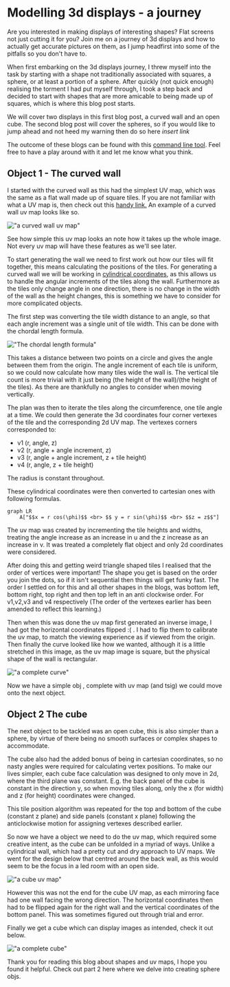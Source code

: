 # Modelling 3d displays - a journey

Are you interested in making displays of interesting shapes? Flat screens not just cutting it
for you?
Join me on a journey of 3d displays and how to actually get accurate pictures on them, as
I jump headfirst into some of the pitfalls so you don't have to.

When first embarking on the 3d displays journey, I threw myself into the task by starting with a
shape not traditionally associated with squares, a sphere, or at least a portion of a sphere.
After quickly (not quick enough) realising the torment I had put myself through, I took a step back and decided to start with
shapes that are more amicable to being made up of squares, which is where this blog post starts.

We will cover two displays in this first blog post, a curved wall and an open cube.
The second blog post will cover the spheres, so if you would like to jump ahead and not heed my warning then do so here *insert link*

The outcome of these blogs can be found with this [command line tool][trm].
Feel free to have a play around with it and let me know what you think.

## Object 1 - The curved wall

I started with the curved wall as this had the simplest UV map, which was the same as a flat wall made up of square tiles.
If you are not familiar with what a UV map is, then check out this [handy link.][uvex]
An example of a curved wall uv map looks like so.

!["a curved wall uv map"][cvbi]

See how simple this uv map looks an note how it takes up the whole image.
Not every uv map will have these features as we'll see later.

To start generating the wall we need to first work out how our tiles will fit
together, this means calculating the positions of the tiles.
For generating a curved wall we will be working in [cylindrical coordinates][cc],
as this allows us to handle the angular increments of the tiles along the wall.
Furthermore as the tiles only change angle in one direction, there is no change in the width of the
wall as the height changes, this is something we have to consider for more complicated objects.

The first step was converting the tile width distance to an angle, so that each angle increment was a single unit of tile width.
This can be done with the chordal length formula.

!["The chordal length formula"][cl]

This takes a distance between two points on a circle and gives the angle between them from the origin.
The angle increment of each tile is uniform, so we could now calculate how many tiles wide the wall is.
The vertical tile count is more trivial with it just being (the height of the wall)/(the height of the tiles).
As there are thankfully no angles to consider when moving vertically.

The plan was then to iterate the tiles along the circumference, one tile angle at a time.
We could then generate the 3d coordinates four corner vertexes of the tile and the corresponding 2d UV map.
The vertexes corners corresponded to:

- v1 (r, angle, z)
- v2 (r, angle + angle increment, z)
- v3 (r, angle + angle increment, z + tile height)
- v4 (r, angle, z + tile height)

The radius is constant throughout.

These cylindrical coordinates were then converted to cartesian ones with following formulas.

```mermaid
graph LR
    A["$$x = r cos(\phi)$$ <br> $$ y = r sin(\phi)$$ <br> $$z = z$$"]
```

The uv map was created by incrementing the tile heights and widths, treating the angle
increase as an increase in u and the z increase as an increase in v.
It was treated a completely flat object and only 2d coordinates were considered.

After doing this and getting weird triangle shaped tiles I realised that the order of vertices were important!
The shape you get is based on the order you join the dots, so if it isn't sequential then things will get funky fast.
The order I settled on for this and all other shapes in the blogs, was
bottom left, bottom right, top right and then top left in an anti clockwise order. For v1,v2,v3 and v4 respectively
(The order of the vertexes earlier has been amended to reflect this learning.)

Then when this was done the uv map first generated an inverse image, I had got the horizontal coordinates flipped :\( .
I had to flip them to calibrate the uv map, to match the viewing experience as if viewed from the origin.
Then finally the curve looked like how we wanted, although it is a little stretched in this image, as the uv map
image is square, but the physical shape of the wall is rectangular.

!["a complete curve"][cubi]

Now we have a simple obj , complete with uv map (and tsig) we could move onto the next object.

## Object 2 The cube

The next object to be tackled was an open cube, this is also simpler than a sphere,
by virtue of there being no smooth surfaces or complex shapes to accommodate.

The cube also had the added bonus of being in cartesian coordinates,
so no nasty angles were required for calculating vertex positions.
To make our lives simpler, each cube face calculation was designed to only move in 2d,  where the third plane
was constant.
E.g. the back panel of the cube is constant in the direction y, so when moving tiles along,
only the x (for width) and z (for height) coordinates were changed.

This tile position algorithm was repeated for the top and bottom of the cube (constant z plane)
and side panels (constant x plane)
following the anticlockwise motion for assigning vertexes
described earlier.

So now we have a object we need to do the uv map, which required some creative intent, as the cube can be unfolded in a myriad of ways.
Unlike a cylindrical wall, which had a pretty cut and dry approach to UV maps.
We went for the design below that centred around the back wall,
as this would seem to be the focus in a led room with an open side.

!["a cube uv map"][cui]

However this was not the end for the cube UV map, as each mirroring face had one wall facing the wrong direction.
The horizontal coordinates then had to be flipped again for the right wall and the vertical coordinates of the
bottom panel. This was sometimes figured out through trial and error.

Finally we get a cube which can display images as intended, check it
out below.

!["a complete cube"][cvi]

Thank you for reading this blog about shapes and uv maps, I
hope you found it helpful. Check out part 2 here where we
delve into creating sphere objs.

[trm]: https://gitlab.com/mm-eng/tsig-demos
[uvex]: https://conceptartempire.com/uv-mapping-unwrapping/
[cc]: https://en.wikipedia.org/wiki/Cylindrical_coordinate_system

[cui]: ./cubeUV.jpg
[cvbi]: ./curveUV.jpg
[cubi]: ./curveview.jpg
[cvi]: ./cubeview.jpg

[cl]: ./chordLength.svg